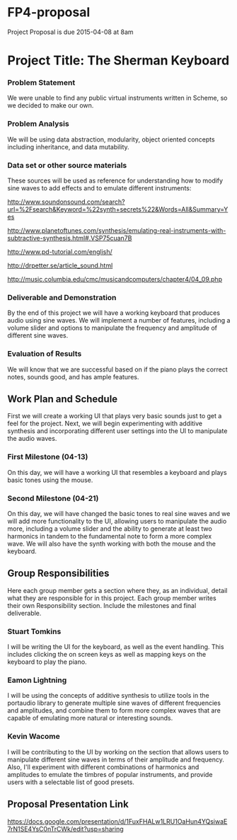 # FP4-proposal
Project Proposal is due 2015-04-08 at 8am

# Project Title: The Sherman Keyboard
### Problem Statement
We were unable to find any public virtual instruments written in Scheme, so we decided to make our own.

### Problem Analysis
We will be using data abstraction, modularity, object oriented concepts including inheritance, and data mutability. 

### Data set or other source materials

These sources will be used as reference for understanding how to modify sine waves to add effects and to emulate different instruments:

http://www.soundonsound.com/search?url=%2Fsearch&Keyword=%22synth+secrets%22&Words=All&Summary=Yes

http://www.planetoftunes.com/synthesis/emulating-real-instruments-with-subtractive-synthesis.html#.VSP75cuan7B

http://www.pd-tutorial.com/english/

http://drpetter.se/article_sound.html

http://music.columbia.edu/cmc/musicandcomputers/chapter4/04_09.php

### Deliverable and Demonstration
By the end of this project we will have a working keyboard that produces audio using sine waves. We will implement a
number of features, including a volume slider and options to manipulate the frequency and amplitude of different sine
waves.

### Evaluation of Results
We will know that we are successful based on if the piano plays the correct notes, sounds good, and has ample
features.

## Work Plan and Schedule
First we will create a working UI that plays very basic sounds just to get a feel for the project. Next, we will
begin experimenting with additive synthesis and incorporating different user settings into the UI to manipulate
the audio waves. 

### First Milestone (04-13)
On this day, we will have a working UI that resembles a keyboard and plays basic tones using the mouse. 

### Second Milestone (04-21)
On this day, we will have changed the basic tones to real sine waves and we will add more functionality to the UI,
allowing users to manipulate the audio more, including a volume slider and the ability to generate at least two
harmonics in tandem to the fundamental note to form a more complex wave. We will also have the synth working with
both the mouse and the keyboard.

## Group Responsibilities
Here each group member gets a section where they, as an individual, detail what they are responsible for in this
project. Each group member writes their own Responsibility section. Include the milestones and final deliverable.

### Stuart Tomkins
I will be writing the UI for the keyboard, as well as the event handling. This includes clicking the on screen keys
as well as mapping keys on the keyboard to play the piano. 

### Eamon Lightning
I will be using the concepts of additive synthesis to utilize tools in the portaudio library to generate multiple
sine waves of different frequencies and amplitudes, and combine them to form more complex waves that are capable of
emulating more natural or interesting sounds. 

### Kevin Wacome 
I will be contributing to the UI by working on the section that allows users to manipulate different sine waves in
terms of their amplitude and frequency. Also, I'll experiment with different combinations of harmonics and amplitudes
to emulate the timbres of popular instruments, and provide users with a selectable list of good presets. 

## Proposal Presentation Link

https://docs.google.com/presentation/d/1FuxFHALw1LRU1OaHun4YQsiwaE7rN1SE4YsC0nTrCWk/edit?usp=sharing

<!-- Links -->
[piazza]: https://piazza.com/class/i55is8xqqwhmr?cid=453
[markdown]: https://help.github.com/articles/markdown-basics/
